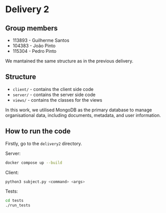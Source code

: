 
# Delivery 2

## Group members

- 113893 - Guilherme Santos
- 104383 - João Pinto
- 115304 - Pedro Pinto

We mantained the same structure as in the previous delivery.

## Structure
 - `client/` - contains the client side code
 - `server/` - contains the server side code
 - `views/` - contains the classes for the views

In this work, we utilised MongoDB as the primary database to manage organisational data, including documents, metadata, and user information. 


## How to run the code

Firstly, go to the `delivery2` directory.

Server:
```bash
docker compose up --build
```

Client:
```bash
python3 subject.py <command> <args>
```

Tests:
```bash
cd tests
./run_tests
```

